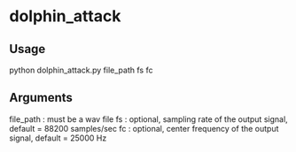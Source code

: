 # dolphin_attack

## Usage
python dolphin_attack.py file_path fs fc

## Arguments
file_path : must be a wav file
fs : optional, sampling rate of the output signal, default = 88200 samples/sec
fc : optional, center frequency of the output signal, default = 25000 Hz
